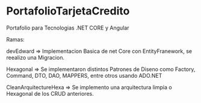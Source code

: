 # PortafolioTarjetaCredito
Portafolio para Tecnologias .NET CORE y Angular


Ramas:

devEdward => Implementacion Basica de net Core con EntityFranework, se reealizo una Migracion.

Hexagonal => Se implementaron distintos Patrones de Diseno como Factory, Command, DTO, DAO, MAPPERS, entre otros usando ADO.NET

CleanArquitectureHexa => Se implemento una arquitectura limpia o Hexagonal de los CRUD anteriores.

